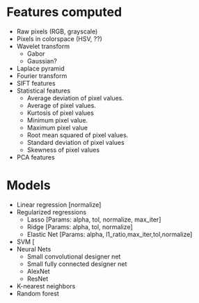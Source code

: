 
# Features computed

- Raw pixels (RGB, grayscale)
- Pixels in colorspace (HSV, ??)
- Wavelet transform
  - Gabor
  - Gaussian?
- Laplace pyramid
- Fourier transform
- SIFT features
- Statistical features
  - Average deviation of pixel values.
  - Average of pixel values.
  - Kurtosis of pixel values
  - Minimum pixel value.
  - Maximum pixel value
  - Root mean squared of pixel values.
  - Standard deviation of pixel values
  - Skewness of pixel values
- PCA features

# Models
- Linear regression [normalize]
- Regularized regressions
  - Lasso [Params: alpha, tol, normalize, max_iter]
  - Ridge [Params: alpha, tol, normalize]
  - Elastic Net [Params: alpha, l1_ratio,max_iter,tol,normalize]
- SVM [
- Neural Nets
  - Small convolutional designer net
  - Small fully connected designer net
  - AlexNet
  - ResNet
- K-nearest neighbors
- Random forest
